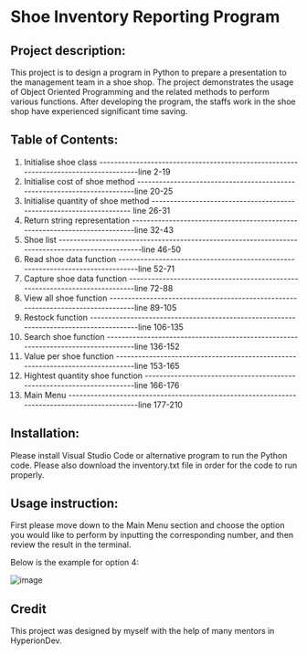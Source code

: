 # Shoe Inventory Reporting Program

## Project description:

This project is to design a program in Python to prepare a presentation to the management team in a shoe shop.
The project demonstrates the usage of Object Oriented Programming and the related methods to perform various functions.
After developing the program, the staffs work in the shoe shop have experienced significant time saving.

## Table of Contents:

1. Initialise shoe class  -------------------------------------------------------------------------------------line 2-19
2. Initialise cost of shoe method -------------------------------------------------------------------------line 20-25
3. Initialise quantity of shoe method -------------------------------------------------------------------- line 26-31
4. Return string representation ---------------------------------------------------------------------------line 32-43
5. Shoe list -------------------------------------------------------------------------------------------------line 46-50
6. Read shoe data function -------------------------------------------------------------------------------line 52-71
7. Capture shoe data function ----------------------------------------------------------------------------line 72-88
8. View all shoe function ---------------------------------------------------------------------------------line 89-105
9. Restock function ---------------------------------------------------------------------------------------line 106-135
10. Search shoe function ----------------------------------------------------------------------------------line 136-152
11. Value per shoe function -------------------------------------------------------------------------------line 153-165
12. Hightest quantity shoe function -----------------------------------------------------------------------line 166-176
13. Main Menu ---------------------------------------------------------------------------------------------line 177-210

## Installation:
Please install Visual Studio Code or alternative program to run the Python code.
Please also download the inventory.txt file in order for the code to run properly.

## Usage instruction:
First please move down to the Main Menu section and choose the option you would like to perform by inputting the corresponding number,
and then review the result in the terminal.

Below is the example for option 4:

![image](https://user-images.githubusercontent.com/118776194/212059486-bcb8bbeb-463c-41d4-aa0f-a2a9d7b3d309.png)

## Credit
This project was designed by myself with the help of many mentors in HyperionDev. 
